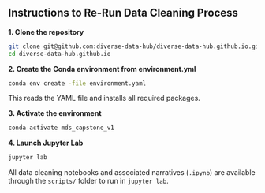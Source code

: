 ## Instructions to Re-Run Data Cleaning Process

**1. Clone the repository**

```bash
git clone git@github.com:diverse-data-hub/diverse-data-hub.github.io.git
cd diverse-data-hub.github.io
```

**2. Create the Conda environment from environment.yml**

```bash
conda env create -file environment.yaml
```

This reads the YAML file and installs all required packages.

**3. Activate the environment**

```bash
conda activate mds_capstone_v1
```

**4. Launch Jupyter Lab**

```bash
jupyter lab
```

All data cleaning notebooks and associated narratives (`.ipynb`) are available through the `scripts/` folder to run in `jupyter lab`.
